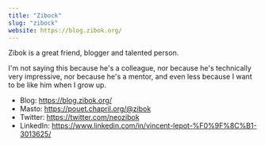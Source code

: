 ```yaml
---
title: "Zibock"
slug: "zibock"
website: https://blog.zibok.org/
---
```


Zibok is a great friend, blogger and talented person.

I'm not saying this because he's a colleague,
nor because he's technically very impressive,
nor because he's a mentor,
and even less because I want to be like him when I grow up.

- Blog: https://blog.zibok.org/
- Masto: https://pouet.chapril.org/@zibok
- Twitter: https://twitter.com/neozibok
- LinkedIn: https://www.linkedin.com/in/vincent-lepot-%F0%9F%8C%B1-3013625/
